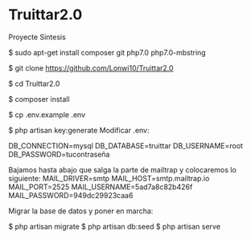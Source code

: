# Truittar2.0
Proyecte Sintesis

$ sudo apt-get install composer git php7.0 php7.0-mbstring

$ git clone https://github.com/Lonwi10/Truittar2.0

$ cd Truittar2.0

$ composer install

$ cp .env.example .env


 
$ php artisan key:generate Modificar .env:

DB_CONNECTION=mysql DB_DATABASE=truittar DB_USERNAME=root DB_PASSWORD=tucontraseña


Bajamos hasta abajo que salga la parte de mailtrap y colocaremos lo siguiente:
	MAIL_DRIVER=smtp
	MAIL_HOST=smtp.mailtrap.io
	MAIL_PORT=2525
	MAIL_USERNAME=5ad7a8c82b426f
	MAIL_PASSWORD=949dc29923caa6


Migrar la base de datos y poner en marcha:

$ php artisan migrate $ php artisan db:seed $ php artisan serve
